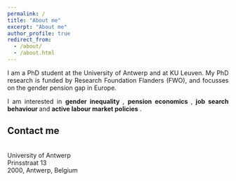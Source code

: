 ```yaml
---
permalink: /
title: "About me"
excerpt: "About me"
author_profile: true
redirect_from: 
  - /about/
  - /about.html
---
```


<p align="justify">I am a PhD student at the University of Antwerp and at KU Leuven. My PhD research is funded by Research Foundation Flanders (FWO), and focusses on the gender pension gap in Europe.</p>

<p align="justify">I am interested in <b> gender inequality </b>, <b> pension economics </b>,<b> job search behaviour </b> and <b>active labour market policies</b> .</p>

<h2>Contact me</h2>
<a href: "https://www.uantwerpen.be/en/staff/ines-guillemyn_22801/" Personal page< /a><br>
University of Antwerp <br>
Prinsstraat 13 <br>
2000, Antwerp, Belgium

